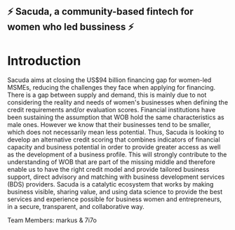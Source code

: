 ## ⚡ Sacuda, a community-based fintech for women who led bussiness ⚡ 

# Introduction

Sacuda aims at closing the US$94 billion financing gap for women-led MSMEs, reducing the challenges they face when applying for financing. There is a gap between supply and demand, this is mainly due to not considering the reality and needs of women's businesses when defining the credit requirements and/or evaluation scores. Financial institutions have been sustaining the assumption that WOB hold the same characteristics as male ones. However we know that their businesses tend to be smaller, which does not necessarily mean less potential. Thus, Sacuda is looking to develop an alternative credit scoring that combines indicators of financial capacity and business potential in order to provide greater access as well as the development of a business profile. This  will strongly contribute to the understanding of WOB that are part of the missing middle and therefore enable us to have the right credit model and provide tailored business support, direct advisory and matching with business development services (BDS) providers. Sacuda is a catalytic ecosystem that works by making business visible, sharing value, and using data science to provide the best services and experience possible for business women and entrepreneurs,  in a secure, transparent, and collaborative way.


Team Members: markus & 7i7o
